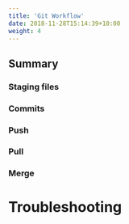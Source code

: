 ```yaml
---
title: 'Git Workflow'
date: 2018-11-28T15:14:39+10:00
weight: 4
---
```


## Summary

### Staging files

### Commits 

### Push

### Pull

### Merge

# Troubleshooting